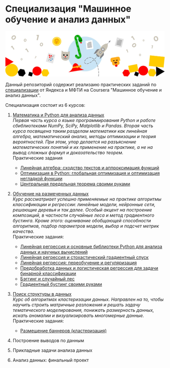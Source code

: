 # Специализация "Машинное обучение и анализ данных"
![](spec_logo.jpg)

Данный репозиторий содержит реализаию практических заданий по [специализации](https://www.coursera.org/specializations/machine-learning-data-analysis) от Яндекса и МФТИ на Coursera "Машинное обучение и анализ данных". 

Специализация состоит из 6 курсов:
  1. [Математика и Python для анализа данных](https://www.coursera.org/learn/mathematics-and-python/home/welcome)  
      _Первая часть курса о языке программирования Python и работе сбиблиотеками NumPy, SciPy, Matplotlib и Pandas. Вторая часть курса посвящена таким разделам математики как линейная алгебра, математический анализ, методы оптимизации и теория вероятностей. При этом, упор делается на разъяснение математических понятий и их применение на практике, а не на вывод сложных формул и доказательство теорем._  
      Практические задания
     * [Линейная алгебра: сходство текстов и аппроксимация функций](https://github.com/chekrizh/coursera-specialization-Machine-learning-and-data-analysis/blob/master/%D0%9E%D0%B1%D1%83%D1%87%D0%B5%D0%BD%D0%B8%D0%B5%20%D0%BD%D0%B0%20%D1%80%D0%B0%D0%B7%D0%BC%D0%B5%D1%87%D0%B5%D0%BD%D0%BD%D1%8B%D1%85%20%D0%B4%D0%B0%D0%BD%D0%BD%D1%8B%D1%85/C2W1.ipynb)
     * [Оптимизация в Python: глобальная оптимизация и оптимизация негладкой функции](https://github.com/chekrizh/coursera-specialization-Machine-learning-and-data-analysis/blob/master/%D0%9C%D0%B0%D1%82%D0%B5%D0%BC%D0%B0%D1%82%D0%B8%D0%BA%D0%B0%20%D0%B8%20Python%20%D0%B4%D0%BB%D1%8F%20%D0%B0%D0%BD%D0%B0%D0%BB%D0%B8%D0%B7%D0%B0%20%D0%B4%D0%B0%D0%BD%D0%BD%D1%8B%D1%85/C1W3.ipynb?short_path=d641a34)
     * [Центральная предельная теорема своими руками]()
  2. [Обучение на размеченных данных](https://www.coursera.org/learn/supervised-learning/home/welcome)  
      _Курс рассматриает успешно применяемые на практике алгоритмы классификации и регрессии: линейные модели, нейронные сети, решающие деревья и так далее. Особый акцент на построение композиций, в частности случайные леса и метод градиентного бустинга. Кроме этого: оценивание обобщающей способности алгоритмов, подбор параметров модели, выбор и подсчет метрик качества._  
      Практические задания:  
      * [Линейная регрессия и основные библиотеки Python для анализа данных и научных вычислений](https://github.com/chekrizh/coursera-specialization-Machine-learning-and-data-analysis/blob/master/%D0%9E%D0%B1%D1%83%D1%87%D0%B5%D0%BD%D0%B8%D0%B5%20%D0%BD%D0%B0%20%D1%80%D0%B0%D0%B7%D0%BC%D0%B5%D1%87%D0%B5%D0%BD%D0%BD%D1%8B%D1%85%20%D0%B4%D0%B0%D0%BD%D0%BD%D1%8B%D1%85/C2W1.ipynb?short_path=abfb2c9)
      * [Линейная регрессия и стохастический градиентный спуск](https://github.com/chekrizh/coursera-specialization-Machine-learning-and-data-analysis/blob/master/%D0%9E%D0%B1%D1%83%D1%87%D0%B5%D0%BD%D0%B8%D0%B5%20%D0%BD%D0%B0%20%D1%80%D0%B0%D0%B7%D0%BC%D0%B5%D1%87%D0%B5%D0%BD%D0%BD%D1%8B%D1%85%20%D0%B4%D0%B0%D0%BD%D0%BD%D1%8B%D1%85/%D0%9B%D0%B8%D0%BD%D0%B5%D0%B9%D0%BD%D0%B0%D1%8F_%D1%80%D0%B5%D0%B3%D1%80%D0%B5%D1%81%D1%81%D0%B8%D1%8F_%D0%B8_%D1%81%D1%82%D0%BE%D1%85%D0%B0%D1%81%D1%82%D0%B8%D1%87%D0%B5%D1%81%D0%BA%D0%B8%D0%B9_%D0%B3%D1%80%D0%B0%D0%B4%D0%B8%D0%B5%D0%BD%D1%82%D0%BD%D1%8B%D0%B9_%D1%81%D0%BF%D1%83%D1%81%D0%BA.ipynb)
      * [Линейная регрессия: переобучение и регуляризация](https://github.com/chekrizh/coursera-specialization-Machine-learning-and-data-analysis/blob/master/%D0%9E%D0%B1%D1%83%D1%87%D0%B5%D0%BD%D0%B8%D0%B5%20%D0%BD%D0%B0%20%D1%80%D0%B0%D0%B7%D0%BC%D0%B5%D1%87%D0%B5%D0%BD%D0%BD%D1%8B%D1%85%20%D0%B4%D0%B0%D0%BD%D0%BD%D1%8B%D1%85/C2W2.ipynb?short_path=363d636)
      * [Предобработка данных и логистическая регрессия для задачи бинарной классификации](https://github.com/chekrizh/coursera-specialization-Machine-learning-and-data-analysis/blob/master/%D0%9E%D0%B1%D1%83%D1%87%D0%B5%D0%BD%D0%B8%D0%B5%20%D0%BD%D0%B0%20%D1%80%D0%B0%D0%B7%D0%BC%D0%B5%D1%87%D0%B5%D0%BD%D0%BD%D1%8B%D1%85%20%D0%B4%D0%B0%D0%BD%D0%BD%D1%8B%D1%85/C2W3.ipynb?short_path=ffbbf0f)
      * [Бэггинг и случайный лес](https://github.com/chekrizh/coursera-specialization-Machine-learning-and-data-analysis/blob/master/%D0%9E%D0%B1%D1%83%D1%87%D0%B5%D0%BD%D0%B8%D0%B5%20%D0%BD%D0%B0%20%D1%80%D0%B0%D0%B7%D0%BC%D0%B5%D1%87%D0%B5%D0%BD%D0%BD%D1%8B%D1%85%20%D0%B4%D0%B0%D0%BD%D0%BD%D1%8B%D1%85/%D0%A12W4.ipynb?short_path=31ac1ca)
      * [Градиентный бустинг своими руками](https://github.com/chekrizh/coursera-specialization-Machine-learning-and-data-analysis/blob/master/%D0%9E%D0%B1%D1%83%D1%87%D0%B5%D0%BD%D0%B8%D0%B5%20%D0%BD%D0%B0%20%D1%80%D0%B0%D0%B7%D0%BC%D0%B5%D1%87%D0%B5%D0%BD%D0%BD%D1%8B%D1%85%20%D0%B4%D0%B0%D0%BD%D0%BD%D1%8B%D1%85/%D0%A12W4_%D0%93%D1%80%D0%B0%D0%B4%D0%B8%D0%B5%D0%BD%D1%82%D0%BD%D1%8B%D0%B9_%D0%B1%D1%83%D1%81%D1%82%D0%B8%D0%BD%D0%B3.ipynb?short_path=e2c2040)

  3. [Поиск структуры в данных](https://www.coursera.org/learn/unsupervised-learning/home/welcome)  
  _Курс об алгоритмах кластеризации данных. Направлен на то, чтобы научить строить матричные разложения и решать задачу тематического моделирования, понижать размерность данных, искать аномалии и визуализировать многомерные данные._  
  Практические задания:  
      *  [Размещение баннеров (кластеризация)](https://github.com/chekrizh/coursera-specialization-Machine-learning-and-data-analysis/blob/master/%D0%9F%D0%BE%D0%B8%D1%81%D0%BA%20%D1%81%D1%82%D1%80%D1%83%D0%BA%D1%82%D1%83%D1%80%D1%8B%20%D0%B2%20%D0%B4%D0%B0%D0%BD%D0%BD%D1%8B%D1%85/CarnivalCruiseLine.ipynb)
  4. Построение выводов по данным
  5. Прикладные задачи анализа данных
  6. Анализ данных: финальный проект
  
